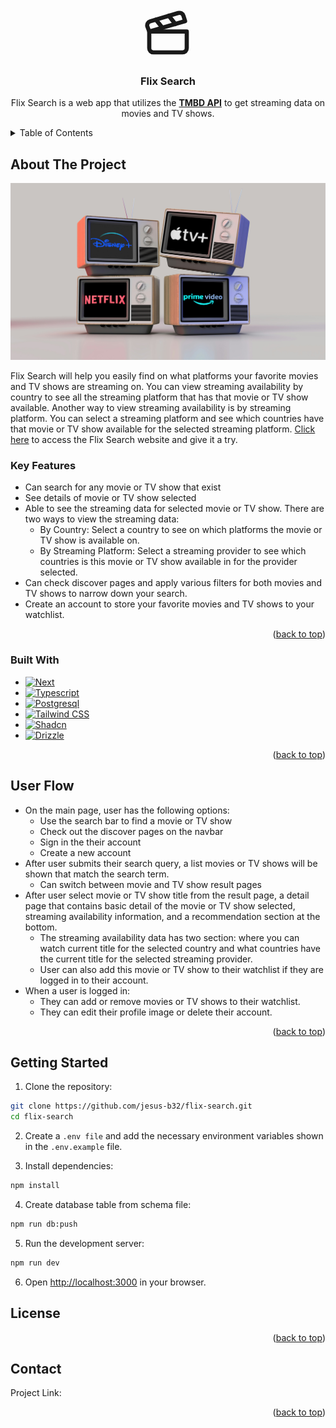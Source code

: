 <!-- Improved compatibility of back to top link: See: https://github.com/othneildrew/Best-README-Template/pull/73 -->

<a name="readme-top"></a>

<!--
*** Thanks for checking out the Best-README-Template. If you have a suggestion
*** that would make this better, please fork the repo and create a pull request
*** or simply open an issue with the tag "enhancement".
*** Don't forget to give the project a star!
*** Thanks again! Now go create something AMAZING! :D
-->

<!-- PROJECT SHIELDS -->
<!--
*** I'm using markdown "reference style" links for readability.
*** Reference links are enclosed in brackets [ ] instead of parentheses ( ).
*** See the bottom of this document for the declaration of the reference variables
*** for contributors-url, forks-url, etc. This is an optional, concise syntax you may use.
*** https://www.markdownguide.org/basic-syntax/#reference-style-links
-->

<!-- [![Contributors][contributors-shield]][contributors-url]
[![Forks][forks-shield]][forks-url]
[![Stargazers][stars-shield]][stars-url]
[![Issues][issues-shield]][issues-url]
[![MIT License][license-shield]][license-url]
[![LinkedIn][linkedin-shield]][linkedin-url] -->

<!-- PROJECT LOGO -->
<br />
<div align="center">
  <a href="#">
      <svg xmlns="http://www.w3.org/2000/svg" width="80" height="80" viewBox="0 0 24 24" fill="none" stroke="currentColor" stroke-width="2" stroke-linecap="round" stroke-linejoin="round" class="lucide lucide-clapperboard"><path d="M20.2 6 3 11l-.9-2.4c-.3-1.1.3-2.2 1.3-2.5l13.5-4c1.1-.3 2.2.3 2.5 1.3Z"/><path d="m6.2 5.3 3.1 3.9"/><path d="m12.4 3.4 3.1 4"/><path d="M3 11h18v8a2 2 0 0 1-2 2H5a2 2 0 0 1-2-2Z"/></svg>
  </a>

<h3 align="center">Flix Search</h3>

  <p align="center">
    Flix Search is a web app that utilizes the <a href="https://developer.themoviedb.org/docs/getting-started"><strong>TMBD API</strong></a> to get streaming data on movies and TV shows.
    <!-- <br />
    <a href="https://github.com/github_username/repo_name"><strong>Explore the docs »</strong></a>
    <br />
    <br />
    <a href="https://github.com/github_username/repo_name">View Demo</a>
    ·
    <a href="https://github.com/github_username/repo_name/issues/new?labels=bug&template=bug-report---.md">Report Bug</a>
    ·
    <a href="https://github.com/github_username/repo_name/issues/new?labels=enhancement&template=feature-request---.md">Request Feature</a> -->
  </p>
</div>

<!-- TABLE OF CONTENTS -->
<details>
  <summary>Table of Contents</summary>
  <ol>
    <li>
      <a href="#about-the-project">About The Project</a>
      <ul>
        <li><a href="#built-with">Built With</a></li>
      </ul>
    </li>
    <li><a href="#user-flow">User Flow</a></li>
    <li><a href="#license">License</a></li>
    <li><a href="#contact">Contact</a></li>
  </ol>
</details>

<!-- ABOUT THE PROJECT -->

## About The Project

<!-- [![Global Streaming Search Screen Shot][./public/streamingProviders.jpg]](#) -->

![Streaming platform Image](/public/streamingProviders.jpg "Flix Search")

Flix Search will help you easily find on what platforms your favorite movies and TV shows are streaming on. You can view streaming availability by country to see all the streaming platform that has that movie or TV show available. Another way to view streaming availability is by streaming platform. You can select a streaming platform and see which countries have that movie or TV show available for the selected streaming platform. [Click here](https://flix-search.vercel.app/) to access the Flix Search website and give it a try.

### Key Features

- Can search for any movie or TV show that exist
- See details of movie or TV show selected
- Able to see the streaming data for selected movie or TV show. There are two ways to view the streaming data:
  - By Country: Select a country to see on which platforms the movie or TV show is available on.
  - By Streaming Platform: Select a streaming provider to see which countries is this movie or TV show available in for the provider selected.
- Can check discover pages and apply various filters for both movies and TV shows to narrow down your search.
- Create an account to store your favorite movies and TV shows to your watchlist.

<p align="right">(<a href="#readme-top">back to top</a>)</p>

### Built With

- [![Next][Next.js]][Next-url]
- [![Typescript][Typescript.com]][Typescript-url]
- [![Postgresql][Postgresql.com]][Postgresql-url]
- [![Tailwind CSS][Tailwind.com]][Tailwind-url]
- [![Shadcn][Shadcn.com]][Shadcn-url]
- [![Drizzle][Drizzle.com]][Drizzle-url]

<p align="right">(<a href="#readme-top">back to top</a>)</p>

<!-- USAGE EXAMPLES -->

## User Flow

- On the main page, user has the following options:
  - Use the search bar to find a movie or TV show
  - Check out the discover pages on the navbar
  - Sign in the their account
  - Create a new account
- After user submits their search query, a list movies or TV shows will be shown that match the search term.
  - Can switch between movie and TV show result pages
- After user select movie or TV show title from the result page, a detail page that contains basic detail of the movie or TV show selected, streaming availability information, and a recommendation section at the bottom.
  - The streaming availability data has two section: where you can watch current title for the selected country and what countries have the current title for the selected streaming provider.
  - User can also add this movie or TV show to their watchlist if they are logged in to their account.
- When a user is logged in:
  - They can add or remove movies or TV shows to their watchlist.
  - They can edit their profile image or delete their account.

<p align="right">(<a href="#readme-top">back to top</a>)</p>

<!-- Installation Instruction -->

## Getting Started

1. Clone the repository:

```bash
git clone https://github.com/jesus-b32/flix-search.git
cd flix-search
```

2. Create a `.env file` and add the necessary environment variables shown in the `.env.example` file.

3. Install dependencies:

```bash
npm install
```

4. Create database table from schema file:

```bash
npm run db:push
```

5. Run the development server:

```bash
npm run dev
```

6. Open [http://localhost:3000](http://localhost:3000) in your browser.

<!-- LICENSE -->

## License

<!-- Distributed under the MIT License. See `LICENSE.txt` for more information. -->

<p align="right">(<a href="#readme-top">back to top</a>)</p>

<!-- CONTACT -->

## Contact

<!-- Your Name - [@twitter_handle](https://twitter.com/twitter_handle) - email@email_client.com -->

Project Link:

<p align="right">(<a href="#readme-top">back to top</a>)</p>

<!-- MARKDOWN LINKS & IMAGES -->
<!-- https://www.markdownguide.org/basic-syntax/#reference-style-links -->

[contributors-shield]: https://img.shields.io/github/contributors/github_username/repo_name.svg?style=for-the-badge
[contributors-url]: https://github.com/github_username/repo_name/graphs/contributors
[forks-shield]: https://img.shields.io/github/forks/github_username/repo_name.svg?style=for-the-badge
[forks-url]: https://github.com/github_username/repo_name/network/members
[stars-shield]: https://img.shields.io/github/stars/github_username/repo_name.svg?style=for-the-badge
[stars-url]: https://github.com/github_username/repo_name/stargazers
[issues-shield]: https://img.shields.io/github/issues/github_username/repo_name.svg?style=for-the-badge
[issues-url]: https://github.com/github_username/repo_name/issues
[license-shield]: https://img.shields.io/github/license/github_username/repo_name.svg?style=for-the-badge
[license-url]: https://github.com/github_username/repo_name/blob/master/LICENSE.txt
[linkedin-shield]: https://img.shields.io/badge/-LinkedIn-black.svg?style=for-the-badge&logo=linkedin&colorB=555
[linkedin-url]: https://linkedin.com/in/linkedin_username
[website-screenshot]: /app/static/images/website_screenshot.png

<!-- Bade Links  -->
<!-- logos found here: https://shields.io/docs/logos -->

[Next.js]: https://img.shields.io/badge/next.js-000000?style=for-the-badge&logo=nextdotjs&logoColor=white
[Next-url]: https://nextjs.org/
[React.js]: https://img.shields.io/badge/React-20232A?style=for-the-badge&logo=react&logoColor=61DAFB
[React-url]: https://reactjs.org/
[Postgresql.com]: https://img.shields.io/badge/postgresql-4169E1?style=for-the-badge&logo=postgresql&logoColor=white
[Postgresql-url]: https://www.postgresql.org/
[HTML.com]: https://img.shields.io/badge/html-E34F26?style=for-the-badge&logo=html5&logoColor=white
[HTML-url]: https://html.spec.whatwg.org/
[Javascript.com]: https://img.shields.io/badge/javascript-F7DF1E?style=for-the-badge&logo=javascript&logoColor=white
[Javascript-url]: https://ecma-international.org/publications-and-standards/standards/ecma-262/
[Typescript.com]: https://img.shields.io/badge/typescript-65ADF1?style=for-the-badge&logo=typescript&logoColor=white
[Typescript-url]: https://www.typescriptlang.org/
[Tailwind.com]: https://img.shields.io/badge/tailwindcss-06B6D4?style=for-the-badge&logo=tailwindcss&logoColor=white
[Tailwind-url]: https://tailwindcss.com/
[Drizzle.com]: https://img.shields.io/badge/drizzle-C5F74F?style=for-the-badge&logo=drizzle&logoColor=black
[Drizzle-url]: https://orm.drizzle.team/
[Shadcn.com]: https://img.shields.io/badge/shadcnui-000000?style=for-the-badge&logo=shadcnui&logoColor=white
[Shadcn-url]: https://ui.shadcn.com/
